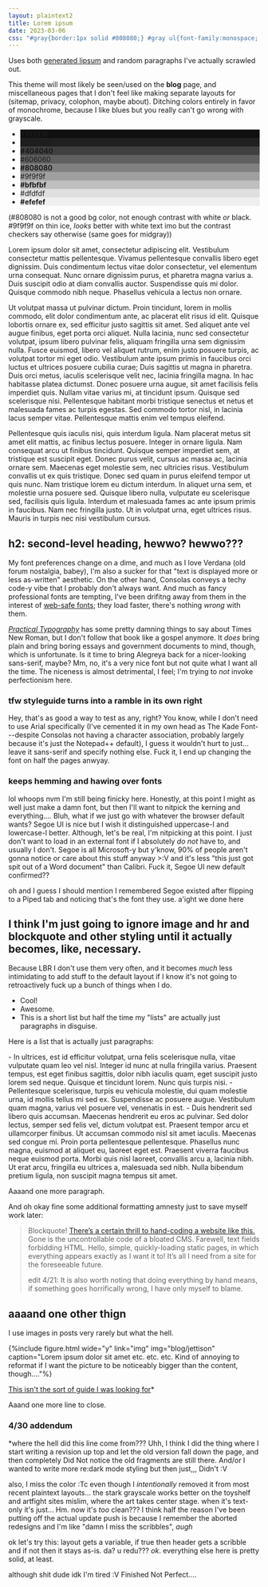 ```yaml
---
layout: plaintext2
title: Lorem ipsum
date: 2023-03-06
css: "#gray{border:1px solid #808080;} #gray ul{font-family:monospace; text-transform:uppercase;} #gray li{display:inline-block; margin:0; padding:.25em .5em;} .w{color:#fff;} .b{color:#000;} [lang=hr]{font-family:verdana,sans-serif; font-size:.85em;}"
---
```

Uses both [generated lipsum](https://lipsum.com/) and random paragraphs I've actually scrawled out.

This theme will most likely be seen/used on the **blog** page, and miscellaneous pages that I don't feel like making separate layouts for (sitemap, privacy, colophon, maybe about). Ditching colors entirely in favor of monochrome, because I like blues but you really can't go wrong with grayscale.

<div id="gray"><ul>
	<li class="w" style="background:#101010;"><b>#101010</b></li>
	<li class="w" style="background:#202020;">#202020</li>
	<li class="w" style="background:#404040;"><b>#404040</b></li>
	<li class="w" style="background:#606060;">#606060</li>
	<li class="w" style="background:#808080;"><b>#808080</b></li>
	<li class="b" style="background:#9f9f9f;">#9f9f9f</li>
	<li class="b" style="background:#bfbfbf;"><b>#bfbfbf</b></li>
	<li class="b" style="background:#dfdfdf;">#dfdfdf</li>
	<li class="b" style="background:#efefef;"><b>#efefef</b></li>
</ul><p>(#808080 is not a good bg color, not enough contrast with white <em>or</em> black. #9f9f9f on thin ice, <em>looks</em> better with white text imo but the contrast checkers say otherwise (same goes for midgray))</p></div>

Lorem ipsum dolor sit amet, consectetur adipiscing elit. Vestibulum consectetur mattis pellentesque. Vivamus pellentesque convallis libero eget dignissim. Duis condimentum lectus vitae dolor consectetur, vel elementum urna consequat. Nunc ornare dignissim purus, et pharetra magna varius a. Duis suscipit odio at diam convallis auctor. Suspendisse quis mi dolor. Quisque commodo nibh neque. Phasellus vehicula a lectus non ornare.

Ut volutpat massa ut pulvinar dictum. Proin tincidunt, lorem in mollis commodo, elit dolor condimentum ante, ac placerat elit risus id elit. Quisque lobortis ornare ex, sed efficitur justo sagittis sit amet. Sed aliquet ante vel augue finibus, eget porta orci aliquet. Nulla lacinia, nunc sed consectetur volutpat, ipsum libero pulvinar felis, aliquam fringilla urna sem dignissim nulla. Fusce euismod, libero vel aliquet rutrum, enim justo posuere turpis, ac volutpat tortor mi eget odio. Vestibulum ante ipsum primis in faucibus orci luctus et ultrices posuere cubilia curae; Duis sagittis ut magna in pharetra. Duis orci metus, iaculis scelerisque velit nec, lacinia fringilla magna. In hac habitasse platea dictumst. Donec posuere urna augue, sit amet facilisis felis imperdiet quis. Nullam vitae varius mi, at tincidunt ipsum. Quisque sed scelerisque nisi. Pellentesque habitant morbi tristique senectus et netus et malesuada fames ac turpis egestas. Sed commodo tortor nisl, in lacinia lacus semper vitae. Pellentesque mattis enim vel tempus eleifend.

Pellentesque quis iaculis nisi, quis interdum ligula. Nam placerat metus sit amet elit mattis, ac finibus lectus posuere. Integer in ornare ligula. Nam consequat arcu ut finibus tincidunt. Quisque semper imperdiet sem, at tristique est suscipit eget. Donec purus velit, cursus ac massa ac, lacinia ornare sem. Maecenas eget molestie sem, nec ultricies risus. Vestibulum convallis ut ex quis tristique. Donec sed quam in purus eleifend tempor ut quis nunc. Nam tristique lorem eu dictum interdum. In aliquet urna sem, et molestie urna posuere sed. Quisque libero nulla, vulputate eu scelerisque sed, facilisis quis ligula. Interdum et malesuada fames ac ante ipsum primis in faucibus. Nam nec fringilla justo. Ut in volutpat urna, eget ultrices risus. Mauris in turpis nec nisi vestibulum cursus.

## h2: second-level heading, hewwo? hewwo???
My font preferences change on a dime, and much as I love Verdana (old forum nostalgia, babey), I'm also a sucker for that "text is displayed more or less as-written" aesthetic. On the other hand, Consolas conveys a techy code-y vibe that I probably don't always want. And much as fancy professional fonts are tempting, I've been drifitng away from them in the interest of [web-safe fonts](https://web.mit.edu/jmorzins/www/fonts.html); they load faster, there's nothing *wrong* with them.

[<i>Practical Typography</i>](https://practicaltypography.com/times-new-roman-alternatives.html) has some pretty damning things to say about Times New Roman, but I don't follow that book like a gospel anymore. It *does* bring plain and bring boring essays and government documents to mind, though, which is unfortunate. Is it time to bring Alegreya back for a nicer-looking sans-serif, maybe? Mm, no, it's a very nice font but not quite what I want all the time. The niceness is almost detrimental, I feel; I'm trying to *not* invoke perfectionism here.

### tfw styleguide turns into a ramble in its own right
Hey, that's as good a way to test as any, right? You know, while I don't need to use Arial specifically (I've cemented it in my own head as The Kade Font---despite Consolas not having a character association, probably largely because it's just the Notepad++ default), I guess it wouldn't hurt to just... leave it sans-serif and specify nothing else. Fuck it, I end up changing the font on half the pages anwyay.

### keeps hemming and hawing over fonts
lol whoops nvm I'm still being finicky here. Honestly, at this point I might as well just make a damn font, but then I'll want to nitpick the kerning and everything.... Bluh, what if we just go with whatever the browser default wants? Segoe UI is nice but I wish it distinguished uppercase-I and lowercase-l better. Although, let's be real, I'm nitpicking at this point. I just don't want to load in an external font if I absolutely *do not* have to, and usually I don't. Segoe is all Microsoft-y but y'know, 90% of people aren't gonna notice or care about this stuff anyway >:V and it's less "this just got spit out of a Word document" than Calibri. Fuck it, Segoe UI new default confirmed??

oh and I guess I should mention I remembered Segoe existed after flipping to a Piped tab and noticing that's the font they use. a'ight we done here

## I think I'm just going to ignore image and hr and blockquote and other styling until it actually becomes, like, necessary.
Because LBR I don't use them very often, and it becomes *much* less intimidating to add stuff to the default layout if I know it's not going to retroactively fuck up a bunch of things when I do.

- Cool!
- Awesome.
- This is a short list but half the time my "lists" are actually just paragraphs in disguise.

Here is a list that is actually just paragraphs:

<div class="long" markdown="1">
- In ultrices, est id efficitur volutpat, urna felis scelerisque nulla, vitae vulputate quam leo vel nisl. Integer id nunc at nulla fringilla varius. Praesent tempus, est eget finibus sagittis, dolor nibh iaculis quam, eget suscipit justo lorem sed neque. Quisque et tincidunt lorem. Nunc quis turpis nisi.
- Pellentesque scelerisque, turpis eu vehicula molestie, dui quam molestie urna, id mollis tellus mi sed ex. Suspendisse ac posuere augue. Vestibulum quam magna, varius vel posuere vel, venenatis in est.
- Duis hendrerit sed libero quis accumsan. Maecenas hendrerit eu eros ac pulvinar. Sed dolor lectus, semper sed felis vel, dictum volutpat est. Praesent tempor arcu et ullamcorper finibus. Ut accumsan commodo nisl sit amet iaculis. Maecenas sed congue mi. Proin porta pellentesque pellentesque. Phasellus nunc magna, euismod at aliquet eu, laoreet eget est. Praesent viverra faucibus neque euismod porta. Morbi quis nisl laoreet, convallis arcu a, lacinia nibh. Ut erat arcu, fringilla eu ultrices a, malesuada sed nibh. Nulla bibendum pretium ligula, non suscipit magna tempus sit amet. 
</div>

Aaaand one more paragraph.

And oh okay fine some additional formatting amnesty just to save myself work later:

> Blockquote! [There’s a certain thrill to hand-coding a website like this.]({{site.url}}/blog/april-2019-update) Gone is the uncontrollable code of a bloated CMS. Farewell, text fields forbidding HTML. Hello, simple, quickly-loading static pages, in which everything appears exactly as I want it to! It’s all I need from a site for the foreseeable future.
>
> edit 4/21: It is also worth noting that doing everything by hand means, if something goes horrifically wrong, I have only myself to blame.

## aaaand one other thign
I use images in posts very rarely but what the hell.

{%include figure.html wide="y" link="img" img="blog/jettison" caption="Lorem ipsum dolor sit amet etc. etc. etc. Kind of annoying to reformat if I want the picture to be noticeably bigger than the content, though...."%}

[This isn't the sort of guide I was looking for](https://www.habaneroconsulting.com/stories/insights/2021/accessibility-inspired-dark-mode)\*

Aaand one more line to close.

### 4/30 addendum
\*where the hell did this line come from??? Uhh, I think I did the thing where I start writing a revision up top and let the old version fall down the page, and then completely Did Not notice the old fragments are still there. And/or I wanted to write more re:dark mode styling but then just,,, Didn't :V

also, I miss the color :Tc even though I *intentionally* removed it from most recent plaintext layouts... the stark grayscale works better on the toyshelf and artfight sites <span lang="hr" title="I think">mislim</span>, where the art takes center stage. when it's text-only it's just... Hm. now it's *too* clean??? I think half the reason I've been putting off the actual update push is because I remember the aborted redesigns and I'm like "damn I miss the scribbles", *augh*

ok let's try this: layout gets a variable, if true then header gets a scribble and if not then it stays as-is. <span lang="hr" title="yeah? ok???">da? u redu???</span> *ok*. everything else here is pretty solid, at least.

although shit dude idk I'm tired :V Finished Not Perfect....